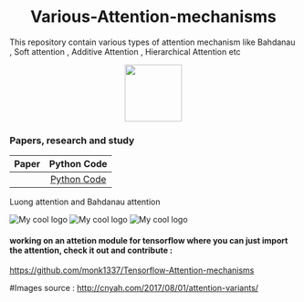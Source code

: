 <h1 align="center">  Various-Attention-mechanisms </h1>
This repository contain various types of attention mechanism like Bahdanau , Soft attention , Additive Attention , Hierarchical Attention etc


<p align="center">
  <img width="100" src="./Images/Bahdanau_attention.png">
</p>

### Papers, research and study
|      Paper                 | Python Code  |
| :-------------------- | :----------: |
| | [Python Code ](https://github.com/monk1337/Various-Attention-mechanisms/blob/master/2.0-%20Bahdanau_attention.py) | [Research Paper] (https://arxiv.org/pdf/1409.0473.pdf)



Luong attention and Bahdanau attention



<img src="/Images/white.png" alt="My cool logo"/>

<img src="/Images/attention-mechanisms.png" alt="My cool logo"/>
 
<img src="/Images/alignments.png" alt="My cool logo"/>

#### working on an attetion module for tensorflow where you can just import the attention, check it out and contribute :

https://github.com/monk1337/Tensorflow-Attention-mechanisms

#Images source : http://cnyah.com/2017/08/01/attention-variants/
